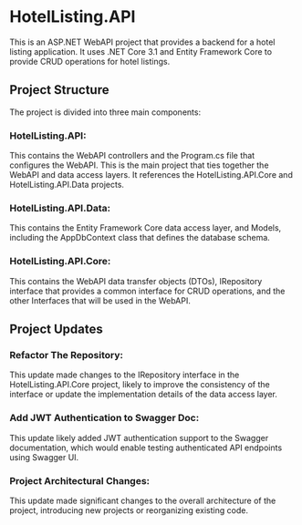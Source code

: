 # HotelListing.API

This is an ASP.NET WebAPI project that provides a backend for a hotel listing application. It uses .NET Core 3.1 and Entity Framework Core to provide CRUD operations for hotel listings.

## Project Structure
The project is divided into three main components:

### HotelListing.API: 
This contains the WebAPI controllers and the Program.cs file that configures the WebAPI.
This is the main project that ties together the WebAPI and data access layers. It references the HotelListing.API.Core and HotelListing.API.Data projects.

### HotelListing.API.Data: 
This contains the Entity Framework Core data access layer, and Models, including the AppDbContext class that defines the database schema.

### HotelListing.API.Core: 
This contains the WebAPI data transfer objects (DTOs), IRepository interface that provides a common interface for CRUD operations, and the other Interfaces that will be used in the WebAPI.

## Project Updates
### Refactor The Repository: 
This update made changes to the IRepository interface in the HotelListing.API.Core project, likely to improve the consistency of the interface or update the implementation details of the data access layer.

### Add JWT Authentication to Swagger Doc: 
This update likely added JWT authentication support to the Swagger documentation, which would enable testing authenticated API endpoints using Swagger UI.

### Project Architectural Changes: 
This update made significant changes to the overall architecture of the project, introducing new projects or reorganizing existing code.
